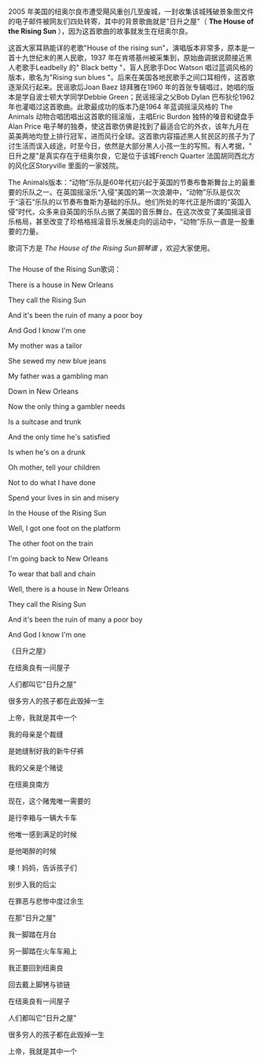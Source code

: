 

2005 年美国的纽奥尔良市遭受飓风重创几至废城，一封收集该城残破景象图文件的电子邮件被网友们四处转寄，其中的背景歌曲就是"日升之屋"（ **The
House of the Rising Sun** ），因为这首歌曲的故事就发生在纽奥尔良。

这首大家耳熟能详的老歌"House of the rising sun"，演唱版本非常多，原本是一首十九世纪末的黑人民歌，1937
年在肯塔基州被采集到，原始曲调据说颇接近黑人老歌手Leadbelly 的" Black betty "，盲人民歌手Doc Watson
唱过蓝调风格的版本，歌名为"Rising sun blues "。后来在美国各地民歌手之间口耳相传，这首歌逐渐风行起来。民谣歌后Joan Baez
琼拜雅在1960 年的首张专辑唱过，她唱的版本是学自波士顿大学同学Debbie Green；民谣摇滚之父Bob Dylan 巴布狄伦1962
年也灌唱过这首歌曲。此歌最成功的版本乃是1964 年蓝调摇滚风格的 The Animals 动物合唱团唱出这首歌的摇滚版，主唱Eric Burdon
独特的嗓音和键盘手Alan Price
电子琴的独奏，使这首歌仿佛是找到了最适合它的外衣，该年九月在英美两地均登上排行冠军，进而风行全球。这首歌内容描述黑人贫民区的孩子为了讨生活而误入歧途，时至今日，依然是大部分黑人小孩一生的写照。有人考据，"
日升之屋"是真实存在于纽奥尔良，它是位于该城French Quarter 法国胡同西北方的风化区Storyville 里面的一家妓院。

  

The
Animals版本：“动物”乐队是60年代初兴起于英国的节奏布鲁斯舞台上的最重要的乐队之一。在英国摇滚乐“入侵”美国的第一次浪潮中，“动物”乐队是仅次于“滚石”乐队的以节奏布鲁斯为基础的乐队。他们所处的年代正是所谓的“英国入侵”时代，众多来自英国的乐队占据了美国的音乐舞台。在这次改变了美国摇滚音乐格局，甚至改变了珍格格摇滚音乐发展走向的运动中，“动物”乐队一直是一股重要的力量。

歌词下方是 _The House of the Rising Sun钢琴谱_ ，欢迎大家使用。

###  
The House of the Rising Sun歌词：

There is a house in New Orleans

They call the Rising Sun

And it's been the ruin of many a poor boy

And God I know I'm one

My mother was a tailor

She sewed my new blue jeans

My father was a gambling man

Down in New Orleans

Now the only thing a gambler needs

Is a suitcase and trunk

And the only time he's satisfied

Is when he's on a drunk

Oh mother, tell your children

Not to do what I have done

Spend your lives in sin and misery

In the House of the Rising Sun

Well, I got one foot on the platform

The other foot on the train

I'm going back to New Orleans

To wear that ball and chain

Well, there is a house in New Orleans

They call the Rising Sun

And it's been the ruin of many a poor boy

And God I know I'm one

《日升之屋》

在纽奥良有一间屋子

人们都叫它"日升之屋"

很多穷人的孩子都在此毁掉一生

上帝，我就是其中一个

我的母亲是个裁缝

是她缝制好我的新牛仔裤

我的父亲是个赌徒

在纽奥良南方

现在，这个赌鬼唯一需要的

是行李箱与一辆大卡车

他唯一感到满足的时候

是他喝醉的时候

噢！妈妈，告诉孩子们

别步入我的后尘

在罪恶与悲惨中度过余生

在那"日升之屋"

我一脚踏在月台

另一脚踏在火车车厢上

我正要回到纽奥良

回去戴上脚铐与锁链

在纽奥良有一间屋子

人们都叫它"日升之屋"

很多穷人的孩子都在此毁掉一生

上帝，我就是其中一个


